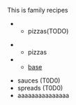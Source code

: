 This is family recipes
- * pizzas(TODO)
+ * pizzas
+   - [base](./pizzas/base.md)
* sauces (T0D0)
* spreads (T0D0)
* aaaaaaaaaaaaaaa
